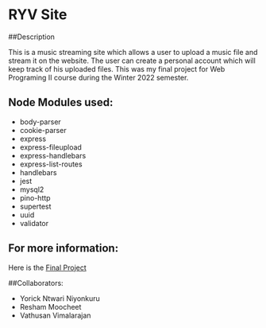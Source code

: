 # RYV Site


##Description

This is a music streaming site which allows a user to upload a music file and stream it on the website. 
The user can create a personal account which will keep track of his uploaded files. 
This was my final project for Web Programing II course during the Winter 2022 semester.

## Node Modules used: 

* body-parser 
* cookie-parser 
* express 
* express-fileupload 
* express-handlebars 
* express-list-routes 
* handlebars 
* jest 
* mysql2 
* pino-http 
* supertest 
* uuid 
* validator

## For more information:

Here is the [Final Project](https://docs.google.com/document/d/1ov8g6SupRp6bUddvRCKANUSGo0g5BKnfK_EypjMcOXU/edit?usp=sharing "Final Report")


##Collaborators:

- Yorick Ntwari Niyonkuru
- Resham Moocheet
- Vathusan Vimalarajan

